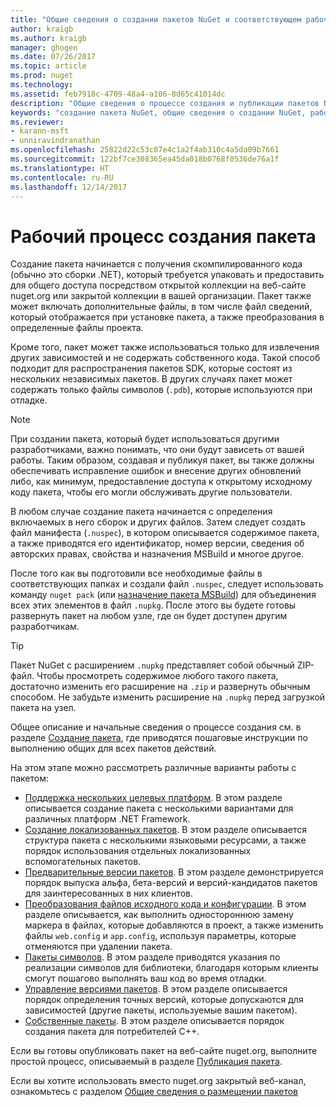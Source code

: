 ```yaml
---
title: "Общие сведения о создании пакетов NuGet и соответствующем рабочем процессе | Документы Майкрософт"
author: kraigb
ms.author: kraigb
manager: ghogen
ms.date: 07/26/2017
ms.topic: article
ms.prod: nuget
ms.technology: 
ms.assetid: feb7918c-4709-48a4-a106-8d65c41014dc
description: "Общие сведения о процессе создания и публикации пакетов NuGet со ссылками на отдельные части процесса."
keywords: "создание пакета NuGet, общие сведения о создании NuGet, рабочий процесс создания NuGet, рабочий процесс создания пакета, общие сведения о процессе создания пакета."
ms.reviewer:
- karann-msft
- unniravindranathan
ms.openlocfilehash: 25822d22c53c07e4c1a2f4ab310c4a5da09b7661
ms.sourcegitcommit: 122bf7ce308365ea45da018b0768f0536de76a1f
ms.translationtype: HT
ms.contentlocale: ru-RU
ms.lasthandoff: 12/14/2017
---
```

# <a name="package-creation-workflow"></a>Рабочий процесс создания пакета

Создание пакета начинается с получения скомпилированного кода (обычно это сборки .NET), который требуется упаковать и предоставить для общего доступа посредством открытой коллекции на веб-сайте nuget.org или закрытой коллекции в вашей организации. Пакет также может включать дополнительные файлы, в том числе файл сведений, который отображается при установке пакета, а также преобразования в определенные файлы проекта.

Кроме того, пакет может также использоваться только для извлечения других зависимостей и не содержать собственного кода. Такой способ подходит для распространения пакетов SDK, которые состоят из нескольких независимых пакетов. В других случаях пакет может содержать только файлы символов (`.pdb`), которые используются при отладке.

> [!Note]
> При создании пакета, который будет использоваться другими разработчиками, важно понимать, что они будут зависеть от вашей работы. Таким образом, создавая и публикуя пакет, вы также должны обеспечивать исправление ошибок и внесение других обновлений либо, как минимум, предоставление доступа к открытому исходному коду пакета, чтобы его могли обслуживать другие пользователи.

В любом случае создание пакета начинается с определения включаемых в него сборок и других файлов. Затем следует создать файл манифеста (`.nuspec`), в котором описывается содержимое пакета, а также приводятся его идентификатор, номер версии, сведения об авторских правах, свойства и назначения MSBuild и многое другое.

После того как вы подготовили все необходимые файлы в соответствующих папках и создали файл `.nuspec`, следует использовать команду `nuget pack` (или [назначение пакета MSBuild](../Schema/msbuild-targets.md)) для объединения всех этих элементов в файл `.nupkg`. После этого вы будете готовы развернуть пакет на любом узле, где он будет доступен другим разработчикам.

> [!Tip]
> Пакет NuGet с расширением `.nupkg` представляет собой обычный ZIP-файл. Чтобы просмотреть содержимое любого такого пакета, достаточно изменить его расширение на `.zip` и развернуть обычным способом. Не забудьте изменить расширение на `.nupkg` перед загрузкой пакета на узел.

Общее описание и начальные сведения о процессе создания см. в разделе [Создание пакета](../create-packages/creating-a-package.md), где приводятся пошаговые инструкции по выполнению общих для всех пакетов действий. 

На этом этапе можно рассмотреть различные варианты работы с пакетом:

-  [Поддержка нескольких целевых платформ](../create-packages/supporting-multiple-target-frameworks.md). В этом разделе описывается создание пакета с несколькими вариантами для различных платформ .NET Framework.
-  [Создание локализованных пакетов](../create-packages/creating-localized-packages.md). В этом разделе описывается структура пакета с несколькими языковыми ресурсами, а также порядок использования отдельных локализованных вспомогательных пакетов.
-  [Предварительные версии пакетов](../create-packages/prerelease-packages.md). В этом разделе демонстрируется порядок выпуска альфа, бета-версий и версий-кандидатов пакетов для заинтересованных в них клиентов.
-  [Преобразования файлов исходного кода и конфигурации](../create-packages/source-and-config-file-transformations.md). В этом разделе описывается, как выполнить одностороннюю замену маркера в файлах, которые добавляются в проект, а также изменить файлы `web.config` и `app.config`, используя параметры, которые отменяются при удалении пакета.
-  [Пакеты символов](../create-packages/symbol-packages.md). В этом разделе приводятся указания по реализации символов для библиотеки, благодаря которым клиенты смогут пошагово выполнять ваш код во время отладки.
-  [Управление версиями пакетов](../reference/package-versioning.md). В этом разделе описывается порядок определения точных версий, которые допускаются для зависимостей (другие пакеты, используемые вашим пакетом).
-  [Собственные пакеты](../create-packages/native-packages.md). В этом разделе описывается порядок создания пакета для потребителей C++.

Если вы готовы опубликовать пакет на веб-сайте nuget.org, выполните простой процесс, описываемый в разделе [Публикация пакета](../create-packages/publish-a-package.md).

Если вы хотите использовать вместо nuget.org закрытый веб-канал, ознакомьтесь с разделом [Общие сведения о размещении пакетов](../hosting-packages/overview.md)
